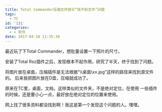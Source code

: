 ```yaml
---
title: Total Commander压缩文件提示“找不到文件”问题
tags:
  - TC
id: '131'
categories:
  - - 软件
date: 2017-04-28 11:35:30
---
```

最近玩了下Total Commander，想批量设置一下照片的尺寸。 

安装了Total Rsz插件之后，发现根本不起作用，研究了半天，终于找到了问题。 

将图片放在桌面，压缩插件是无法根据“\\\\桌面\\xx.jpg”这样的路径来找到源文件的。 后来我把图片放在D盘，压缩就成功了。 

原来在TC里，桌面，文档，这样类似的文件夹，不是绝对定位，在使用 一些插件的时候，还是要小心一点，最好放在绝对定位的位置来使用。 

网上找了很多资料都没找到啊！我这是第一个发现这个问题的人。嘿嘿。
